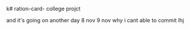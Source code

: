 k# ration-card-
college projct

and it's going on 
another day 8 nov
9 nov
why i cant able to commit
lhj
